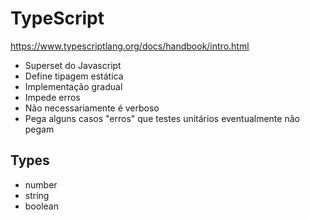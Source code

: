 # TypeScript
https://www.typescriptlang.org/docs/handbook/intro.html
- Superset do Javascript
- Define tipagem estática
- Implementação gradual
- Impede erros 
- Não necessariamente é verboso
- Pega alguns casos "erros" que testes unitários eventualmente não pegam

## Types
- number
- string
- boolean